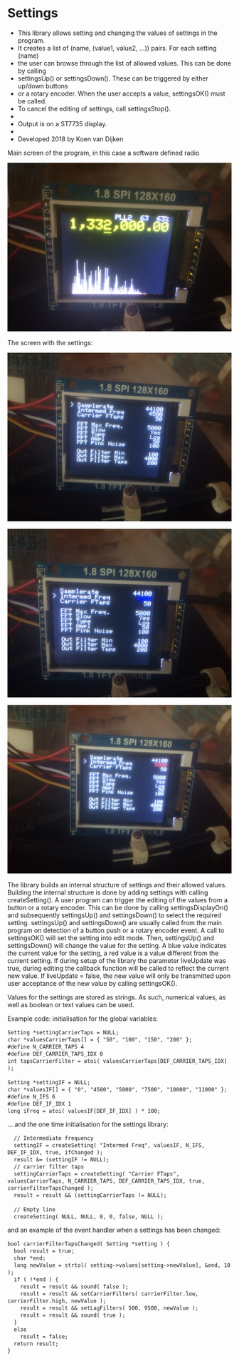 # Settings

 * This library allows setting and changing the values of settings in the program.
 * It creates a list of (name, (value1, value2, ...)) pairs. For each setting (name)
 * the user can browse through the list of allowed values. This can be done by calling
 * settingsUp() or settingsDown(). These can be triggered by either up/down buttons
 * or a rotary encoder. When the user accepts a value, settingsOK() must be called.
 * To cancel the editing of settings, call settingsStop(). 
 * 
 * Output is on a ST7735 display.
 * 
 * Developed 2018 by Koen van Dijken


Main screen of the program, in this case a software defined radio

![alt text](https://github.com/kvdijken/Settings/blob/master/Foto%2009-08-18%2013%2027%2006.jpg)

The screen with the settings:

![alt text](https://github.com/kvdijken/Settings/blob/master/Foto%2009-08-18%2012%2051%2011.jpg)

![alt text](https://github.com/kvdijken/Settings/blob/master/Foto%2009-08-18%2012%2051%2020.jpg)

![alt text](https://github.com/kvdijken/Settings/blob/master/Foto%2009-08-18%2012%2051%2026.jpg)


The library builds an internal structure of settings and their allowed values. Building the internal structure is done by adding settings with calling createSetting(). A user program can trigger the editing of the values from a button or a rotary encoder. This can be done by calling settingsDisplayOn() and subsequently settingsUp() and settingsDown() to select the required setting. settingsUp() and settingsDown() are usually called from the main program on detection of a button push or a rotary encoder event. A call to settingsOK() will set the setting into edit mode. Then, settingsUp() and settingsDown() will change the value for the setting. A blue value indicates the current value for the setting, a red value is a value different from the current setting. If during setup of the library the parameter liveUpdate was true, during editing the callback function will be called to reflect the current new value. If liveUpdate = false, the new value will only be transmitted upon user acceptance of the new value by calling settingsOK().

Values for the settings are stored as strings. As such, numerical values, as well as boolean or text values can be used.

Example code:
initialisation for the global variables:

```
Setting *settingCarrierTaps = NULL;
char *valuesCarrierTaps[] = { "50", "100", "150", "200" };
#define N_CARRIER_TAPS 4
#define DEF_CARRIER_TAPS_IDX 0
int tapsCarrierFilter = atoi( valuesCarrierTaps[DEF_CARRIER_TAPS_IDX] );

Setting *settingIF = NULL;
char *valuesIF[] = { "0", "4500", "5000", "7500", "10000", "11000" };
#define N_IFS 6
#define DEF_IF_IDX 1
long iFreq = atoi( valuesIF[DEF_IF_IDX] ) * 100;

```

... and the one time initialisation for the settings library:

```
  // Intermediate frequency
  settingIF = createSetting( "Intermed Freq", valuesIF, N_IFS, DEF_IF_IDX, true, ifChanged );
  result &= (settingIF != NULL);
  // carrier filter taps
  settingCarrierTaps = createSetting( "Carrier FTaps", valuesCarrierTaps, N_CARRIER_TAPS, DEF_CARRIER_TAPS_IDX, true, carrierFilterTapsChanged );
  result = result && (settingCarrierTaps != NULL);

  // Empty line
  createSetting( NULL, NULL, 0, 0, false, NULL );
```

and an example of the event handler when a settings has been changed:

```
bool carrierFilterTapsChanged( Setting *setting ) {
  bool result = true;
  char *end;
  long newValue = strtol( setting->values[setting->newValue], &end, 10 );
  if ( !*end ) {
    result = result && sound( false );
    result = result && setCarrierFilters( carrierFilter.low, carrierFilter.high, newValue );
    result = result && setLagFilters( 500, 9500, newValue );
    result = result && sound( true );
  }
  else
    result = false;
  return result;
}
```
